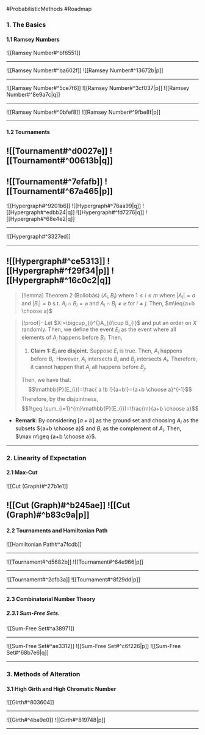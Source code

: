#ProbabilisticMethods #Roadmap 

### 1. The Basics
#### 1.1 Ramsey Numbers

![[Ramsey Number#^bf6551]]

---
![[Ramsey Number#^ba602f]]
![[Ramsey Number#^13672b|p]]

---
![[Ramsey Number#^5ce7f6]]
![[Ramsey Number#^3cf037|p]]
![[Ramsey Number#^8e9a7c|q]]

---
![[Ramsey Number#^0bfef8]]
![[Ramsey Number#^9fbe8f|p]]

---
#### 1.2 Tournaments

![[Tournament#^d0027e]]
![[Tournament#^00613b|q]]
---
![[Tournament#^7efafb]]
![[Tournament#^67a465|p]]
---

![[Hypergraph#^9201b6]]
![[Hypergraph#^76aa99|q]]
![[Hypergraph#^edbb24|q]]
![[Hypergraph#^fd7276|q]]
![[Hypergraph#^68e4e2|q]]

---
![[Hypergraph#^3327ed]]

---
![[Hypergraph#^ce5313]]
![[Hypergraph#^f29f34|p]]
![[Hypergraph#^16c0c2|q]]
---

> [!lemma] Theorem 2 (Bollobás)
$(A_{i},B_{i})$ where $1\leq i\leq m$ where $\left| A_{i} \right|=a$ and $\left| B_{i} \right|=b$ s.t. $A_{i}\cap B_{i}=\varnothing$ and $A_{i}\cap B_{j}\neq \varnothing$ for $i\neq j$.  Then, $m\leq{a+b \choose a}$

> [!proof]-
> Let $X:=\bigcup_{i}^{}A_{i}\cup B_{i}$ and put an order on $X$ randomly. Then, we define the event $E_{i}$ as the event where all elements of $A_{i}$ happens before $B_{j}$.  Then, 
> 1. **Claim 1: $E_{i}$ are disjoint.**
>    Suppose $E_{i}$ is true. Then, $A_{i}$ happens before $B_{i}$. However, $A_{j}$ intersects $B_{i}$ and $B_{j}$ intersects $A_{i}$. Therefore, it cannot happen that $A_{j}$ all happens before $B_{j}$.  
> 
> Then, we have that: $$\mathbb{P}(E_{i})=\frac{ a !b !}{a+b!}={a+b \choose a}^{-1}$$Therefore, by the disjointness, $$1\geq \sum_{i=1}^{m}\mathbb{P}(E_{i})=\frac{m}{a+b \choose a}$$
- **Remark**: By considering $[a+b]$ as the ground set and choosing $A_{i}$ as the subsets ${a+b \choose a}$ and $B_i$ as the complement of $A_{i}$. Then, $\max m\geq {a+b \choose a}$.
---
### 2. Linearity of Expectation
#### 2.1 Max-Cut
![[Cut (Graph)#^27b1e1]]

![[Cut (Graph)#^b245ae]]
![[Cut (Graph)#^b83c9a|p]]
---
#### 2.2 Tournaments and Hamiltonian Path
![[Hamiltonian Path#^a7fcdb]]

---
![[Tournament#^d5682b]]
![[Tournament#^64e966|p]]

---
![[Tournament#^2cfb3a]]
![[Tournament#^8f29dd|p]]

---
#### 2.3 Combinatorial Number Theory
##### 2.3.1 Sum-Free Sets.
![[Sum-Free Set#^a38971]]

---
![[Sum-Free Set#^ae3312]]
![[Sum-Free Set#^c6f226|p]]
![[Sum-Free Set#^68b7e6|q]]

---
### 3. Methods of Alteration

#### 3.1 High Girth and High Chromatic Number
![[Girth#^803604]]

---
![[Girth#^4ba9e0]]
![[Girth#^819748|p]]

---